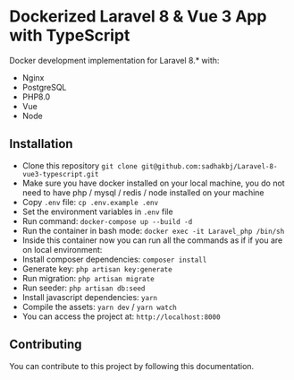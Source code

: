 # Dockerized Laravel 8 & Vue 3 App with TypeScript

Docker development implementation for Laravel 8.\* with:

- Nginx
- PostgreSQL
- PHP8.0
- Vue
- Node

## Installation

- Clone this repository `git clone git@github.com:sadhakbj/Laravel-8-vue3-typescript.git`
- Make sure you have docker installed on your local machine, you do not need to have php / mysql / redis / node installed on your machine
- Copy `.env` file: `cp .env.example .env`
- Set the environment variables in `.env` file
- Run command: `docker-compose up --build -d`
-  Run the container in bash mode: `docker exec -it Laravel_php /bin/sh`
- Inside this container now you can run all the commands as if if you are on local environment:
- Install composer dependencies: `composer install`
- Generate key: `php artisan key:generate`
- Run migration: `php artisan migrate`
- Run seeder: `php artisan db:seed`
- Install javascript dependencies: `yarn`
- Compile the assets: `yarn dev` / `yarn watch`  
- You can access the project at: `http://localhost:8000`


## Contributing

You can contribute to this project by following this documentation.
